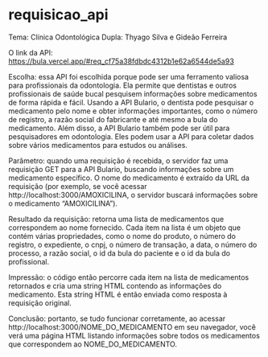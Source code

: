# requisicao_api

Tema: Clínica Odontológica
Dupla: Thyago Silva e Gideão Ferreira

O link da API: https://bula.vercel.app/#req_cf75a38fdbdc4312b1e62a6544de5a93

Escolha: essa API foi escolhida porque pode ser uma ferramento valiosa para profissionais da odontologia. Ela permite que dentistas e outros profissionais de saúde bucal pesquisem informações sobre medicamentos de forma rápida e fácil. Usando a API Bulario, o dentista pode pesquisar o medicamento pelo nome e obter informações importantes, como o número de registro, a razão social do fabricante e até mesmo a bula do medicamento. Além disso, a API Bulario também pode ser útil para pesquisadores em odontologia. Eles podem usar a API para coletar dados sobre vários medicamentos para estudos ou análises.

Parâmetro: quando uma requisição é recebida, o servidor faz uma requisição GET para a API Bulario, buscando informações sobre um medicamento específico. O nome do medicamento é extraído da URL da requisição (por exemplo, se você acessar http://localhost:3000/AMOXICILINA, o servidor buscará informações sobre o medicamento “AMOXICILINA”).

Resultado da requisição: retorna uma lista de medicamentos que correspondem ao nome fornecido. Cada item na lista é um objeto que contém várias propriedades, como o nome do produto, o número do registro, o expediente, o cnpj, o número de transação, a data, o número do processo, a razão social, o id da bula do paciente e o id da bula do profissional.

Impressão: o código então percorre cada item na lista de medicamentos retornados e cria uma string HTML contendo as informações do medicamento. Esta string HTML é então enviada como resposta à requisição original.

Conclusão: portanto, se tudo funcionar corretamente, ao acessar http://localhost:3000/NOME_DO_MEDICAMENTO em seu navegador, você verá uma página HTML listando informações sobre todos os medicamentos que correspondem ao NOME_DO_MEDICAMENTO.

